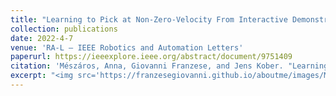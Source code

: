 ```yaml
---
title: "Learning to Pick at Non-Zero-Velocity From Interactive Demonstrations"
collection: publications
date: 2022-4-7
venue: 'RA-L – IEEE Robotics and Automation Letters'
paperurl: https://ieeexplore.ieee.org/abstract/document/9751409
citation: 'Mészáros, Anna, Giovanni Franzese, and Jens Kober. "Learning to pick at non-zero-velocity from interactive demonstrations." IEEE Robotics and Automation Letters 7.3 (2022): 6052-6059.'
excerpt: "<img src='https://franzesegiovanni.github.io/aboutme/images/MUDS.jpg'>"
---
```

